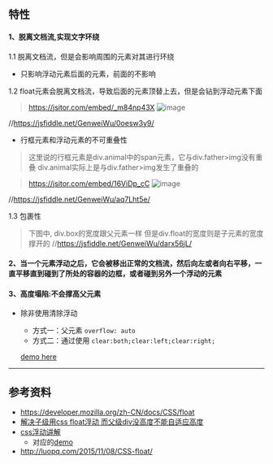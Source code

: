

## 特性

#### 1、脱离文档流,实现文字环绕

1.1 脱离文档流，但是会影响周围的元素对其进行环绕
 - 只影响浮动元素后面的元素，前面的不影响

1.2 float元素会脱离文档流，导致后面的元素顶替上去，但是会钻到浮动元素下面
> https://jsitor.com/embed/_m84np43X
![image](https://user-images.githubusercontent.com/16630659/76529413-36384a80-64ad-11ea-96ea-737f9835e209.png)

//https://jsfiddle.net/GenweiWu/0oesw3y9/


- 行框元素和浮动元素的不可重叠性
> 这里说的行框元素是div.animal中的span元素，它与div.father>img没有重叠
> div.animal实际上是与div.father>img发生了重叠的

> https://jsitor.com/embed/16ViDp_cC
![image](https://user-images.githubusercontent.com/16630659/76531592-63d2c300-64b0-11ea-8fd8-f2a78137fe27.png)


//https://jsfiddle.net/GenweiWu/aq7Lht5e/
 
1.3 包裹性 
 
> 下图中, div.box的宽度跟父元素一样
> 但是div.float的宽度则是子元素的宽度撑开的
 //https://jsfiddle.net/GenweiWu/darx56jL/


#### 2、当一个元素浮动之后，它会被移出正常的文档流，然后向左或者向右平移，一直平移直到碰到了所处的容器的边框，或者碰到另外一个浮动的元素
 
#### 3、高度塌陷:不会撑高父元素
 - 除非使用清除浮动
     - 方式一：父元素 `overflow: auto` 
     - 方式二：通过使用 `clear:both;clear:left;clear:right;`
     
   [demo here](https://jsfiddle.net/GenweiWu/0oesw3y9/)      

---
## 参考资料  
- https://developer.mozilla.org/zh-CN/docs/CSS/float  
- [解决子级用css float浮动 而父级div没高度不能自适应高度](http://www.divcss5.com/jiqiao/j612.shtml)  
- [css浮动讲解](https://www.cnblogs.com/iyangyuan/archive/2013/03/27/2983813.html)  
    - 对应的[demo](https://jsfiddle.net/GenweiWu/8fa3nxmc/)
- http://luopq.com/2015/11/08/CSS-float/
